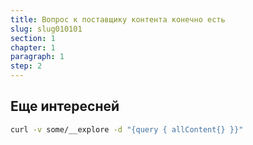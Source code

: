 ```yaml
---
title: Вопрос к поставщику контента конечно есть
slug: slug010101
section: 1
chapter: 1
paragraph: 1
step: 2
---
```


## Еще интересней

```bash
curl -v some/__explore -d "{query { allContent{} }}"
```
